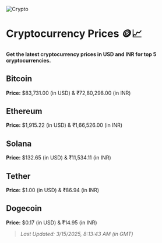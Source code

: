 
![Crypto](https://www.techguide.com.au/wp-content/uploads/2020/11/crypto3.jpeg)

# Cryptocurrency Prices 🪙📈

#### Get the latest cryptocurrency prices in USD and INR for top 5 cryptocurrencies.

## Bitcoin

**Price:** $83,731.00 (in USD) & ₹72,80,298.00 (in INR)

## Ethereum

**Price:** $1,915.22 (in USD) & ₹1,66,526.00 (in INR)

## Solana

**Price:** $132.65 (in USD) & ₹11,534.11 (in INR)

## Tether

**Price:** $1.00 (in USD) & ₹86.94 (in INR)

## Dogecoin

**Price:** $0.17 (in USD) & ₹14.95 (in INR)

> _Last Updated: 3/15/2025, 8:13:43 AM (in GMT)_
